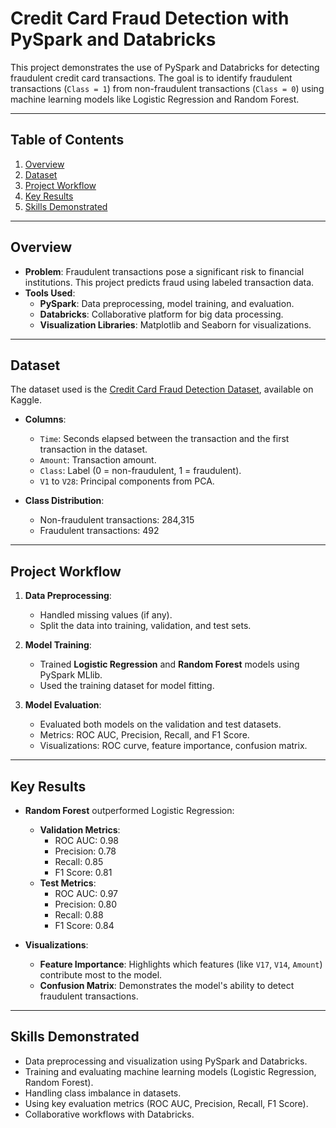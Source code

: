 # Credit Card Fraud Detection with PySpark and Databricks

This project demonstrates the use of PySpark and Databricks for detecting fraudulent credit card transactions. The goal is to identify fraudulent transactions (`Class = 1`) from non-fraudulent transactions (`Class = 0`) using machine learning models like Logistic Regression and Random Forest.

---

## Table of Contents
1. [Overview](#overview)
2. [Dataset](#dataset)
3. [Project Workflow](#project-workflow)
4. [Key Results](#key-results)
5. [Skills Demonstrated](#skills-demonstrated)

---

## Overview
- **Problem**: Fraudulent transactions pose a significant risk to financial institutions. This project predicts fraud using labeled transaction data.
- **Tools Used**: 
  - **PySpark**: Data preprocessing, model training, and evaluation.
  - **Databricks**: Collaborative platform for big data processing.
  - **Visualization Libraries**: Matplotlib and Seaborn for visualizations.

---

## Dataset
The dataset used is the [Credit Card Fraud Detection Dataset](https://www.kaggle.com/mlg-ulb/creditcardfraud), available on Kaggle.

- **Columns**:
  - `Time`: Seconds elapsed between the transaction and the first transaction in the dataset.
  - `Amount`: Transaction amount.
  - `Class`: Label (0 = non-fraudulent, 1 = fraudulent).
  - `V1` to `V28`: Principal components from PCA.

- **Class Distribution**:
  - Non-fraudulent transactions: 284,315
  - Fraudulent transactions: 492

---

## Project Workflow
1. **Data Preprocessing**:
   - Handled missing values (if any).
   - Split the data into training, validation, and test sets.

2. **Model Training**:
   - Trained **Logistic Regression** and **Random Forest** models using PySpark MLlib.
   - Used the training dataset for model fitting.

3. **Model Evaluation**:
   - Evaluated both models on the validation and test datasets.
   - Metrics: ROC AUC, Precision, Recall, and F1 Score.
   - Visualizations: ROC curve, feature importance, confusion matrix.

---

## Key Results
- **Random Forest** outperformed Logistic Regression:
  - **Validation Metrics**:
    - ROC AUC: 0.98
    - Precision: 0.78
    - Recall: 0.85
    - F1 Score: 0.81
  - **Test Metrics**:
    - ROC AUC: 0.97
    - Precision: 0.80
    - Recall: 0.88
    - F1 Score: 0.84

- **Visualizations**:
  - **Feature Importance**: Highlights which features (like `V17`, `V14`, `Amount`) contribute most to the model.
  - **Confusion Matrix**: Demonstrates the model's ability to detect fraudulent transactions.

---

## Skills Demonstrated
- Data preprocessing and visualization using PySpark and Databricks.
- Training and evaluating machine learning models (Logistic Regression, Random Forest).
- Handling class imbalance in datasets.
- Using key evaluation metrics (ROC AUC, Precision, Recall, F1 Score).
- Collaborative workflows with Databricks.
